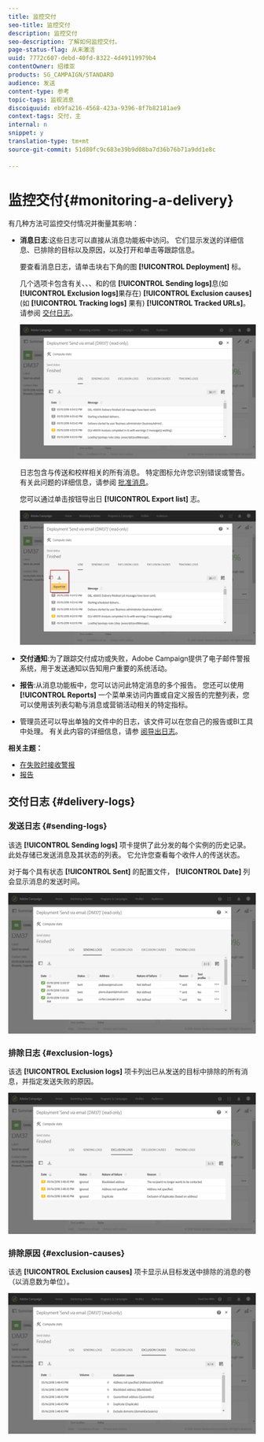```yaml
---
title: 监控交付
seo-title: 监控交付
description: 监控交付
seo-description: 了解如何监控交付。
page-status-flag: 从未激活
uuid: 7772c607-debd-40fd-8322-4d49119979b4
contentOwner: 绍维亚
products: SG_CAMPAIGN/STANDARD
audience: 发送
content-type: 参考
topic-tags: 监视消息
discoiquuid: eb9fa216-4568-423a-9396-8f7b82181ae9
context-tags: 交付，主
internal: n
snippet: y
translation-type: tm+mt
source-git-commit: 51d80fc9c683e39b9d08ba7d36b76b71a9dd1e8c

---
```



# 监控交付{#monitoring-a-delivery}

有几种方法可监控交付情况并衡量其影响：

* **消息日志**:这些日志可以直接从消息功能板中访问。 它们显示发送的详细信息、已排除的目标以及原因，以及打开和单击等跟踪信息。

   要查看消息日志，请单击块右下角的图 **[!UICONTROL Deployment]** 标。

   几个选项卡包含有关、、、和的信 **[!UICONTROL Sending logs]**&#x200B;息(如 **[!UICONTROL Exclusion logs]**&#x200B;果存在) **[!UICONTROL Exclusion causes]**(如 **[!UICONTROL Tracking logs]** 果有) **[!UICONTROL Tracked URLs]**。 请参阅 [交付日志](#delivery-logs)。

   ![](assets/sending_delivery1.png)

   日志包含与传送和校样相关的所有消息。 特定图标允许您识别错误或警告。 有关此问题的详细信息，请参阅 [批准消息](../../sending/using/previewing-messages.md)。

   您可以通过单击按钮导出日 **[!UICONTROL Export list]** 志。

   ![](assets/sending_delivery2.png)

* **交付通知**:为了跟踪交付成功或失败，Adobe Campaign提供了电子邮件警报系统，用于发送通知以告知用户重要的系统活动。
* **报告**:从消息功能板中，您可以访问此特定消息的多个报告。 您还可以使用 **[!UICONTROL Reports]** 一个菜单来访问内置或自定义报告的完整列表，您可以使用该列表勾勒与消息或营销活动相关的特定指标。
* 管理员还可以导出单独的文件中的日志，该文件可以在您自己的报告或BI工具中处理。 有关此内容的详细信息，请参 [阅导出日志](../../automating/using/exporting-logs.md)。

**相关主题：**

* [在失败时接收警报](../../sending/using/receiving-alerts-when-failures-happen.md)
* [报告](../../reporting/using/about-dynamic-reports.md)

## 交付日志 {#delivery-logs}

### 发送日志 {#sending-logs}

该选 **[!UICONTROL Sending logs]** 项卡提供了此分发的每个实例的历史记录。 此处存储已发送消息及其状态的列表。 它允许您查看每个收件人的传送状态。

对于每个具有状态 **[!UICONTROL Sent]** 的配置文件， **[!UICONTROL Date]** 列会显示消息的发送时间。

![](assets/sending_delivery3.png)

### 排除日志 {#exclusion-logs}

该选 **[!UICONTROL Exclusion logs]** 项卡列出已从发送的目标中排除的所有消息，并指定发送失败的原因。

![](assets/sending_delivery4.png)

### 排除原因 {#exclusion-causes}

该选 **[!UICONTROL Exclusion causes]** 项卡显示从目标发送中排除的消息的卷（以消息数为单位）。

![](assets/sending_delivery5.png)

